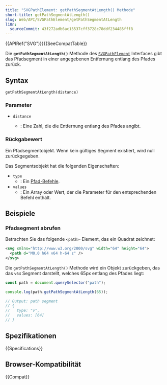 ```yaml
---
title: "SVGPathElement: getPathSegmentAtLength() Methode"
short-title: getPathSegmentAtLength()
slug: Web/API/SVGPathElement/getPathSegmentAtLength
l10n:
  sourceCommit: 43f272adb6ac15537cff3728c78ddf234485fff8
---
```


{{APIRef("SVG")}}{{SeeCompatTable}}

Die **`getPathSegmentAtLength()`** Methode des [`SVGPathElement`](/de/docs/Web/API/SVGPathElement) Interfaces gibt das Pfadsegment in einer angegebenen Entfernung entlang des Pfades zurück.

## Syntax

```js-nolint
getPathSegmentAtLength(distance)
```

### Parameter

- `distance`

  - : Eine Zahl, die die Entfernung entlang des Pfades angibt.

### Rückgabewert

Ein Pfadsegmentobjekt. Wenn kein gültiges Segment existiert, wird null zurückgegeben.

Das Segmentsobjekt hat die folgenden Eigenschaften:

- `type`
  - : Ein [Pfad-Befehle](/de/docs/Web/SVG/Reference/Attribute/d#path_commands).
- `values`
  - : Ein Array oder Wert, der die Parameter für den entsprechenden Befehl enthält.

## Beispiele

### Pfadsegment abrufen

Betrachten Sie das folgende `<path>`-Element, das ein Quadrat zeichnet:

```xml
<svg xmlns="http://www.w3.org/2000/svg" width="64" height="64">
  <path d="M0,0 h64 v64 h-64 z" />
</svg>
```

Die `getPathSegmentAtLength()` Methode wird ein Objekt zurückgeben, das das `v64` Segment darstellt, welches 65px entlang des Pfades liegt:

```js
const path = document.querySelector("path");

console.log(path.getPathSegmentAtLength(65));

// Output: path segment
// {
//   type: "v",
//   values: [64]
// }
```

## Spezifikationen

{{Specifications}}

## Browser-Kompatibilität

{{Compat}}
